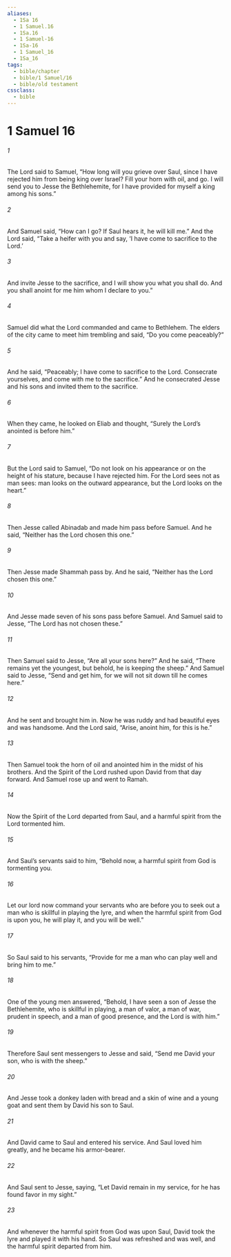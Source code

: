 ```yaml
---
aliases:
  - 1Sa 16
  - 1 Samuel.16
  - 1Sa.16
  - 1 Samuel-16
  - 1Sa-16
  - 1 Samuel_16
  - 1Sa_16
tags:
  - bible/chapter
  - bible/1 Samuel/16
  - bible/old testament
cssclass:
  - bible
---
```


# 1 Samuel 16

###### 1
The Lord said to Samuel, “How long will you grieve over Saul, since I have rejected him from being king over Israel? Fill your horn with oil, and go. I will send you to Jesse the Bethlehemite, for I have provided for myself a king among his sons.”
###### 2
And Samuel said, “How can I go? If Saul hears it, he will kill me.” And the Lord said, “Take a heifer with you and say, ‘I have come to sacrifice to the Lord.’
###### 3
And invite Jesse to the sacrifice, and I will show you what you shall do. And you shall anoint for me him whom I declare to you.”
###### 4
Samuel did what the Lord commanded and came to Bethlehem. The elders of the city came to meet him trembling and said, “Do you come peaceably?”
###### 5
And he said, “Peaceably; I have come to sacrifice to the Lord. Consecrate yourselves, and come with me to the sacrifice.” And he consecrated Jesse and his sons and invited them to the sacrifice.
###### 6
When they came, he looked on Eliab and thought, “Surely the Lord’s anointed is before him.”
###### 7
But the Lord said to Samuel, “Do not look on his appearance or on the height of his stature, because I have rejected him. For the Lord sees not as man sees: man looks on the outward appearance, but the Lord looks on the heart.”
###### 8
Then Jesse called Abinadab and made him pass before Samuel. And he said, “Neither has the Lord chosen this one.”
###### 9
Then Jesse made Shammah pass by. And he said, “Neither has the Lord chosen this one.”
###### 10
And Jesse made seven of his sons pass before Samuel. And Samuel said to Jesse, “The Lord has not chosen these.”
###### 11
Then Samuel said to Jesse, “Are all your sons here?” And he said, “There remains yet the youngest, but behold, he is keeping the sheep.” And Samuel said to Jesse, “Send and get him, for we will not sit down till he comes here.”
###### 12
And he sent and brought him in. Now he was ruddy and had beautiful eyes and was handsome. And the Lord said, “Arise, anoint him, for this is he.”
###### 13
Then Samuel took the horn of oil and anointed him in the midst of his brothers. And the Spirit of the Lord rushed upon David from that day forward. And Samuel rose up and went to Ramah.
###### 14
Now the Spirit of the Lord departed from Saul, and a harmful spirit from the Lord tormented him.
###### 15
And Saul’s servants said to him, “Behold now, a harmful spirit from God is tormenting you.
###### 16
Let our lord now command your servants who are before you to seek out a man who is skillful in playing the lyre, and when the harmful spirit from God is upon you, he will play it, and you will be well.”
###### 17
So Saul said to his servants, “Provide for me a man who can play well and bring him to me.”
###### 18
One of the young men answered, “Behold, I have seen a son of Jesse the Bethlehemite, who is skillful in playing, a man of valor, a man of war, prudent in speech, and a man of good presence, and the Lord is with him.”
###### 19
Therefore Saul sent messengers to Jesse and said, “Send me David your son, who is with the sheep.”
###### 20
And Jesse took a donkey laden with bread and a skin of wine and a young goat and sent them by David his son to Saul.
###### 21
And David came to Saul and entered his service. And Saul loved him greatly, and he became his armor-bearer.
###### 22
And Saul sent to Jesse, saying, “Let David remain in my service, for he has found favor in my sight.”
###### 23
And whenever the harmful spirit from God was upon Saul, David took the lyre and played it with his hand. So Saul was refreshed and was well, and the harmful spirit departed from him.


